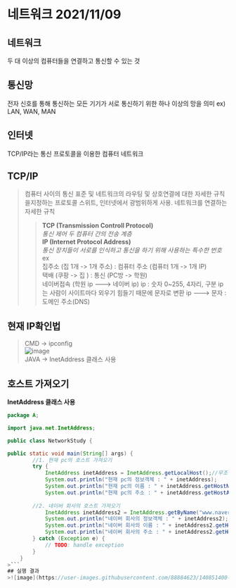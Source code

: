 # 네트워크 2021/11/09  
## 네트워크
두 대 이상의 컴퓨터들을 연결하고 통신할 수 있는 것   
## 통신망  
전자 신호를 통해 통신하는 모든 기기가 서로 통신하기 위한 하나 이상의 망을 의미 ex) LAN, WAN, MAN  
## 인터넷 
 TCP/IP라는 통신 프로토콜을 이용한 컴퓨터 네트워크  
## TCP/IP
>컴퓨터 사이의 통신 표준 및 네트워크의 라우팅 및 상호연결에 대한 자세한 규칙을지정하는 프로토콜 스위트, 인터넷에서 광범위하게 사용.
>네트워크를 연결하는 자세한 규칙
>>**TCP (Transmission Controll Protocol)**  
>>*통신 제어 
>>두 컴퓨터 간의 전송 계층*  
>>**IP (Internet Protocol Address)**    
>>*통신 장치들이 서로를 인식하고 통신을 하기 위해 사용하는 특수한 번호*   
>>ex  
>>집주소 (집 1개 -> 1개 주소) : 컴퓨터 주소 (컴퓨터 1개 -> 1개 IP)  
>>택배 (쿠팡 -> 집 )         : 통신 (PC방 -> 학원)  
>>네이버접속 (학원 ip ---> 네이버 ip)
>>ip : 숫자 0~255, 4자리, 구분
>>ip는 사람이 사이트마다 외우기 힘들기 때문에 문자로 변환
>>ip ---> 문자 : 도메인 주소(DNS)  
## 현재 IP확인법
>CMD -> ipconfig  
>![image](https://user-images.githubusercontent.com/88884623/140850321-49d43a06-5de4-4c7d-a401-6ca0c7e976f0.png)  
>JAVA -> InetAddress 클래스 사용  
## 호스트 가져오기
**InetAddress 클래스 사용**  
```java
package A;

import java.net.InetAddress;

public class NetworkStudy {

public static void main(String[] args) {
		//1. 현재 pc의 호스트 가져오기
		try {
			InetAddress inetAddress = InetAddress.getLocalHost();//무조건 예외처리
			System.out.println("현재 pc의 정보객체 : " + inetAddress);
			System.out.println("현재 pc의 이름 : " + inetAddress.getHostName());
			System.out.println("현재 pc의 주소 : " + inetAddress.getHostAddress());
      
		//2. 네이버 회사의 호스트 가져오기
			InetAddress inetAddress2 = InetAddress.getByName("www.naver.com");
			System.out.println("네이버 회사의 정보객체 : " + inetAddress2);
			System.out.println("네이버 회사의 이름 : " + inetAddress2.getHostName());
			System.out.println("네이버 회사의 주소 : " + inetAddress2.getHostAddress());
		} catch (Exception e) {
			// TODO: handle exception
		}
	}
>```  
## 실행 결과
>![image](https://user-images.githubusercontent.com/88884623/140851400-e7abd0e8-8b3a-4ff5-93d6-a33d761599c1.png)

